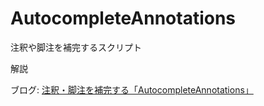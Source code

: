 AutocompleteAnnotations
=======================

注釈や脚注を補完するスクリプト

解説

ブログ: [注釈・脚注を補完する「AutocompleteAnnotations」](http://webkatu.com/archives/autocomplete-annotations/ "注釈・脚注を補完する「AutocompleteAnnotations」")
